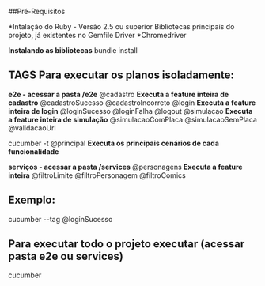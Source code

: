 ##Pré-Requisitos

*Intalação do Ruby - Versão 2.5 ou superior
Bibliotecas principais do projeto, já existentes no Gemfile
Driver *Chromedriver

**Instalando as bibliotecas**
 bundle install

## TAGS Para executar os planos isoladamente:

**e2e - acessar a pasta /e2e**
@cadastro **Executa a feature inteira de cadastro**
@cadastroSucesso
@cadastroIncorreto
@login **Executa a feature inteira de login**
@loginSucesso
@loginFalha
@logout
@simulacao **Executa a feature inteira de simulação**
@simulacaoComPlaca
@simulacaoSemPlaca
@validacaoUrl

cucumber -t @principal **Executa os principais cenários de cada funcionalidade**

**serviços - acessar a pasta /services**
@personagens **Executa a feature inteira**
@filtroLimite
@filtroPersonagem
@filtroComics

## Exemplo:
cucumber --tag @loginSucesso

## Para executar todo o projeto executar (acessar pasta e2e ou services)
cucumber


